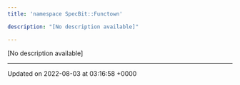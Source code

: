 ```yaml
---
title: 'namespace SpecBit::Functown'

description: "[No description available]"

---
```







[No description available]






-------------------------------

Updated on 2022-08-03 at 03:16:58 +0000